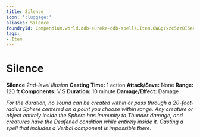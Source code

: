 ```yaml
---
title: Silence
icon: ':luggage:'
aliases: Silence
foundryId: Compendium.world.ddb-eureka-ddb-spells.Item.6WGgYxzc5zzOI5eX
tags:
- Item
---
```


# Silence

**Silence**
_2nd-level Illusion_
**Casting Time:** 1 action
**Attack/Save:** None
**Range:** 120 ft
**Components:** V S
**Duration:** 10 minute
**Damage/Effect:** Damage

*For the duration, no sound can be created within or pass through a 20-foot-radius Sphere centered on a point you choose within range. Any creature or object entirely inside the Sphere has Immunity to Thunder damage, and creatures have the Deafened condition while entirely inside it. Casting a spell that includes a Verbal component is impossible there.*